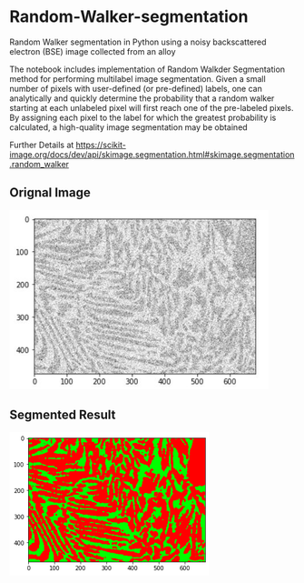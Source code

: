 # Random-Walker-segmentation
Random Walker segmentation in Python using a noisy backscattered electron (BSE) image collected from an alloy


The notebook includes implementation of Random Walkder Segmentation method for performing multilabel image segmentation. Given a small number of pixels with user-defined (or pre-defined) labels, one can analytically and quickly determine the probability that a random walker starting at each unlabeled pixel will first reach one of
the pre-labeled pixels. By assigning each pixel to the label for which the greatest probability is calculated, a high-quality image segmentation may be obtained


Further Details at 
https://scikit-image.org/docs/dev/api/skimage.segmentation.html#skimage.segmentation.random_walker

## Orignal Image 

![Image of Yaktocat](https://github.com/alam121/Random-Walker-segmentation/blob/master/Orignal%20Image.JPG)

## Segmented Result
![Image of Yaktocat](https://github.com/alam121/Random-Walker-segmentation/blob/master/Segmented-Result.png)


